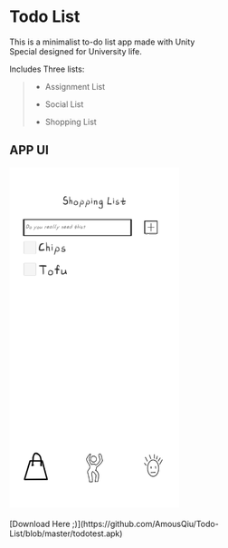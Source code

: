 # Todo List

This is a minimalist to-do list app made with Unity   
Special designed for University life.  


Includes Three lists:   
>- Assignment List
>   
>- Social List  
>
>- Shopping List  
## APP UI
<img src="https://github.com/AmousQiu/Todo-List/blob/master/1.jpg" width="300"/>
  

<br>
<br>
[Download Here ;)](https://github.com/AmousQiu/Todo-List/blob/master/todotest.apk)
